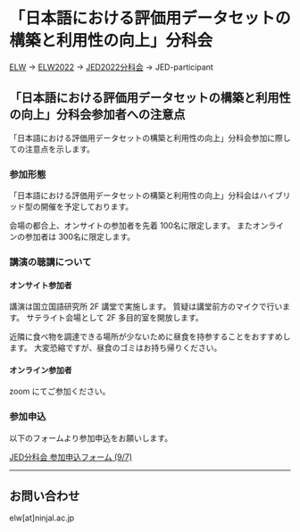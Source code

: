 # 「日本語における評価用データセットの構築と利用性の向上」分科会

[ELW](../index.md) → [ELW2022](index.md) → [JED2022分科会](JED.md) → JED-participant

## 「日本語における評価用データセットの構築と利用性の向上」分科会参加者への注意点

「日本語における評価用データセットの構築と利用性の向上」分科会参加に際しての注意点を示します。

### 参加形態

「日本語における評価用データセットの構築と利用性の向上」分科会はハイブリッド型の開催を予定しております。

会場の都合上、オンサイトの参加者を先着 100名に限定します。
またオンラインの参加者は 300名に限定します。

### 講演の聴講について

#### オンサイト参加者

講演は国立国語研究所 2F 講堂で実施します。
質疑は講堂前方のマイクで行います。
サテライト会場として 2F 多目的室を開放します。

近隣に食べ物を調達できる場所が少ないために昼食を持参することをおすすめします。
大変恐縮ですが、昼食のゴミはお持ち帰りください。

#### オンライン参加者

zoom にてご参加ください。

### 参加申込

以下のフォームより参加申込をお願いします。

[JED分科会 参加申込フォーム (9/7)](https://forms.office.com/r/5F970GaUdv)

---

## お問い合わせ

elw[at]ninjal.ac.jp

